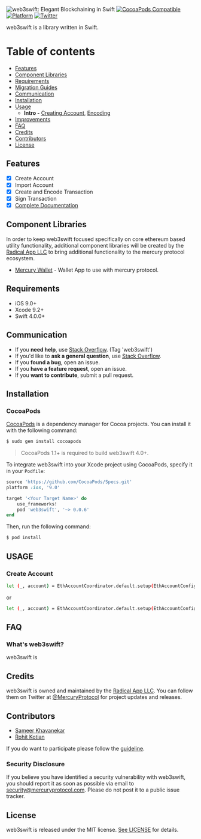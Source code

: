 ![web3swift: Elegant Blockchaining in Swift](https://raw.githubusercontent.com/web3swift/web3swift/master/web3swift.png)
[![CocoaPods Compatible](https://img.shields.io/cocoapods/v/web3swift.svg)](https://img.shields.io/cocoapods/v/web3swift.svg)
[![Platform](https://img.shields.io/cocoapods/p/web3swift.svg?style=flat)](https://web3swift.github.io/web3swift)
[![Twitter](https://img.shields.io/badge/twitter-@web3swiftSF-blue.svg?style=flat)](http://twitter.com/web3swiftSF)

web3swift is a library written in Swift.

Table of contents
===

*  [Features](#features)
*  [Component Libraries](#component-libraries)
*  [Requirements](#requirements)
*  [Migration Guides](#migration-guides)
*  [Communication](#communication)
*  [Installation](#installation)
*  [Usage](Documentation/Usage.md)
    * **Intro -** [Creating Account](Documentation/Usage.md#making-a-request), [Encoding](Documentation/Usage.md#encoding)
*  [Improvements](#improvements)
*  [FAQ](#faq)
*  [Credits](#credits)
*  [Contributors](#contributors)
*  [License](#license)

## Features

- [x] Create Account
- [x] Import Account
- [x] Create and Encode Transaction
- [x] Sign Transaction
- [x] [Complete Documentation](https://web3swift.github.io/web3swift)

## Component Libraries

In order to keep web3swift focused specifically on core ethereum based utility functionality, additional component libraries will be created by the [Radical App LLC](https://github.com/web3swift/Foundation) to bring additional functionality to the mercury protocol ecosystem.

- [Mercury Wallet](https://github.com/mercuryprotocol/MercuryWallet) - Wallet App to use with mercury protocol.

## Requirements

- iOS 9.0+
- Xcode 9.2+
- Swift 4.0.0+

## Communication

- If you **need help**, use [Stack Overflow](http://stackoverflow.com/questions/tagged/web3swift). (Tag 'web3swift')
- If you'd like to **ask a general question**, use [Stack Overflow](http://stackoverflow.com/questions/tagged/web3swift).
- If you **found a bug**, open an issue.
- If you **have a feature request**, open an issue.
- If you **want to contribute**, submit a pull request.

## Installation

### CocoaPods

[CocoaPods](http://cocoapods.org) is a dependency manager for Cocoa projects. You can install it with the following command:

```bash
$ sudo gem install cocoapods
```

> CocoaPods 1.1+ is required to build web3swift 4.0+.

To integrate web3swift into your Xcode project using CocoaPods, specify it in your `Podfile`:

```ruby
source 'https://github.com/CocoaPods/Specs.git'
platform :ios, '9.0'

target '<Your Target Name>' do
    use_frameworks!
    pod 'web3swift', '~> 0.0.6'
end
```

Then, run the following command:

```bash
$ pod install
```

## USAGE

### Create Account
```bash
let (_, account) = EthAccountCoordinator.default.setup(EthAccountConfiguration.default)
```
or
```bash
let (_, account) = EthAccountCoordinator.default.setup(EthAccountConfiguration.default)
```

## FAQ

### What's web3swift?

web3swift is

## Credits

web3swift is owned and maintained by the [Radical App LLC](http://www.mercuryprotocol.com). You can follow them on Twitter at [@MercuryProtocol](https://twitter.com/mercuryprotocol) for project updates and releases.

## Contributors

* [Sameer Khavanekar](sameer@mercuryprotocol.com)
* [Rohit Kotian](rohit@mercuryprotocol.com)

If you do want to participate please follow the [guideline](CONTRIBUTING.MD).

### Security Disclosure

If you believe you have identified a security vulnerability with web3swift, you should report it as soon as possible via email to security@mercuryprotocol.com. Please do not post it to a public issue tracker.

## License

web3swift is released under the MIT license. [See LICENSE](https://github.com/web3swift/web3swift/blob/master/LICENSE) for details.
